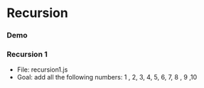 # Recursion

### Demo


### Recursion 1
* File: recursion1.js
* Goal: add all the following numbers: 1 , 2, 3, 4, 5, 6, 7, 8 , 9 ,10

